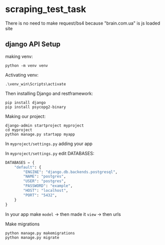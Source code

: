 # scraping_test_task
There is no need to make request/bs4 because "brain.com.ua" is js loaded site

## django API Setup
making venv:
```shell
python -m venv venv
```

Activating venv:
```shell
.\venv_win\Scripts\activate
```

Then installing Django and restframework:
```shell
pip install django
pip install psycopg2-binary
```

Making our project:
```shell
django-admin startproject myproject
cd myproject
python manage.py startapp myapp
```

In `myproject/settings.py` adding your app

In `myproject/settings.py` edit DATABASES:
```python
DATABASES = {
    "default": {
        "ENGINE": "django.db.backends.postgresql",
        "NAME": "postgres",
        "USER": "postgres",
        "PASSWORD": "example",
        "HOST": "localhost",
        "PORT": "5432",
    }
}
```

In your app make `model` -> then made it `view` -> then urls

Make migrations
```shell
python manage.py makemigrations
python manage.py migrate
```
